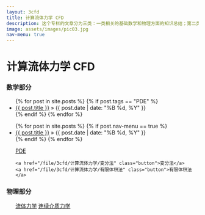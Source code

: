 ```yaml
---
layout: 3cfd
title: 计算流体力学 CFD
description: 这个专栏的文章分为三类：一类相关的基础数学和物理方面的知识总结；第二类是软件应用Ansys,Comsol等；第三类是自己的一些技巧总结。
image: assets/images/pic03.jpg
nav-menu: true
---
```


# 计算流体力学 CFD 

### 数学部分

<ul class="posts">
{% for post in site.posts %}
	{% if post.tags == "PDE" %}
	<li>
		<a href="{{ post.url }}">{{ post.title }}</a>
		<span> &raquo; {{ post.date | date: "%B %d, %Y" }}</span>
	</li>
	{% endif %}
{% endfor %}
</ul>

<ul class="posts">
{% for post in site.posts %}
	{% if post.nav-menu == true %}
	<li>
		<a href="{{ post.url }}">{{ post.title }}</a>
		<span> &raquo; {{ post.date | date: "%B %d, %Y" }}</span>
	</li>
	{% endif %}
{% endfor %}
</ul>



<ul class="actions">
	<a href="/file/3cfd/计算流体力学/PDE" class="button">PDE</a>

	<a href="/file/3cfd/计算流体力学/变分法" class="button">变分法</a>
	<a href="/file/3cfd/计算流体力学/有限体积法" class="button">有限体积法</a>
</ul>


### 物理部分

<ul class="actions">
	<a href="/file/3cfd/计算流体力学/流体力学" class="button">流体力学</a>
	<a href="/file/3cfd/计算流体力学/变分法" class="button">连续介质力学</a>
</ul>

> 